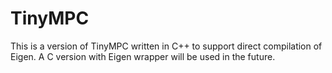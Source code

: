 # TinyMPC
This is a version of TinyMPC written in C++ to support direct compilation of Eigen. A C version with Eigen wrapper will be used in the future.
